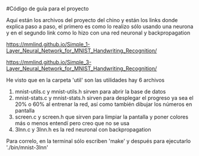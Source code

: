 #Código de guía para el proyecto

Aquí están los archivos del proyecto del chino y están los links donde explica paso a paso, el primero es como lo realizo
sólo usando una neurona y en el segundo link como lo hizo con una red neuronal y backpropagation

 https://mmlind.github.io/Simple_1-Layer_Neural_Network_for_MNIST_Handwriting_Recognition/
 
 https://mmlind.github.io/Simple_3-Layer_Neural_Network_for_MNIST_Handwriting_Recognition/

He visto que en la carpeta 'util' son las utilidades hay 6 archivos
1) mnist-utils.c y mnist-utils.h sirven para abrir la base de datos
2) mnist-stats.c y mnist-stats.h sirven para desplegar el progreso ya sea el 20% o 60% al entrenar la red, así como
   también dibujar los números en pantalla
3) screen.c y screen.h que sirven para limpiar la pantalla y poner colores más o menos entendí pero creo que no se usa
4) 3lnn.c y 3lnn.h es la red neuronal con backpropagation

Para correlo, en la terminal sólo escriben 'make' y después para ejecutarlo './bin/mnist-3lnn'
